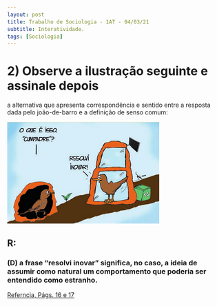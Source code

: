 ```yaml
---
layout: post
title: Trabalho de Sociologia - 1AT - 04/03/21
subtitle: Interatividade.
tags: [Sociologia]
---
```


# 2) Observe a ilustração seguinte e assinale depois 
a alternativa que apresenta correspondência e 
sentido entre a resposta dada pelo joão-de-barro 
e a definição de senso comum:

![](/assets/john-of-barro.png)

## R:

### (D) a frase “resolvi inovar” significa, no caso, a ideia de assumir como natural um comportamento que poderia ser entendido como estranho.

[Referncia, Págs. 16 e 17]()
